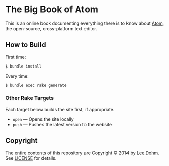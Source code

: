 # The Big Book of Atom

This is an online book documenting everything there is to know about [Atom][atom], the open-source, cross-platform text editor.

## How to Build

First time:

```bash
$ bundle install
```

Every time:

```bash
$ bundle exec rake generate
```

### Other Rake Targets

Each target below builds the site first, if appropriate.

* `open` &mdash; Opens the site locally
* `push` &mdash; Pushes the latest version to the website

## Copyright

The entire contents of this repository are Copyright &copy; 2014 by [Lee Dohm][lee-dohm]. See [LICENSE][license] for details.

[atom]: https://atom.io
[lee-dohm]: http://www.lee-dohm.com
[license]: https://github.com/lee-dohm/big-book-of-atom/blob/master/LICENSE.md
